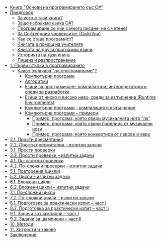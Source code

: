 * [Книга "Основи на програмирането със C#"](README.md)
* [Предговор](Content/Preface/overview.md)
  * [За кого е тази книга?](Content/Preface/for-whom-this-book-is/for-whom-this-book-is.md)
  * [Защо избрахме езика C#?](Content/Preface/why-csharp/why-csharp.md)
  * [Програмиране се учи с много писане, не с четене!](Content/Preface/programming-is-learned-with-writing-not-reading/programming-is-learned-with-writing-not-reading.md)
  * [За Софтуерния университет (СофтУни)](Content/Preface/about-softuni/about-softuni.md)
  * [Как се става програмист?](Content/Preface/how-to-become-a-programmer/how-to-become-a-programmer.md)
  * [Книгата в помощ на учителите](Content/Preface/the-book-to-help-teachers/the-book-to-help-teachers.md)
  * [Книгата на други програмни езици](Content/Preface/the-book-in-other-programming-languages/the-book-in-other-programming-languages.md)
  * [Историята на тази книга](Content/Preface/about-the-book/about-the-book.md)
  * [Лиценз и разпространение](Content/Preface/license/license.md)
* [1. Първи стъпки в програмирането](chapter-01-first-steps-in-programming.md)
  * [Какво означава "да програмираме"?](content/part-1-blockchain-networks-concepts/blockchain-technologies-introduction/overview.md)
    * [Компютърни програми](content/part-1-blockchain-networks-concepts/blockchain-technologies-introduction/blockchain-dev-book-welcome/welcome.md)
    * [Алгоритми](content/part-1-blockchain-networks-concepts/blockchain-technologies-introduction/blockchain-dev-book-welcome/welcome.md)
    * [Езици за програмиране, компилатори, интерпретатори и среди за разработка]()
    * [Езици от ниско и високо ниво, среди за изпълнение (Runtime Environments)]()
    * [Компютърни програми - компилация и изпълнение]()
    * [Компютърни програми – примери]()
      * [Пример: програма, която свири музикалната нота "ла"]()
      * [Пример: програма, която свири поредица от музикални ноти]()
      * [Пример: програма, която конвертира от левове в евро]()
* [2.1. Прости пресмятания](chapter-02-simple-calculations.md)
* [2.2. Прости пресмятания – изпитни задачи](chapter-02-simple-calculations-exam-problems.md#simple-calculations)
* [3.1. Прости проверки](chapter-03-simple-conditions.md)
* [3.2. Прости проверки – изпитни задачи](chapter-03-simple-conditions-exam-problems.md)
* [4.1. По-сложни проверки](chapter-04-complex-conditions.md)
* [4.2. По-сложни проверки – изпитни задачи](chapter-04-complex-conditions-exam-problems.md)
* [5.1. Повторения \(цикли\)](chapter-05-loops.md)
* [5.2. Цикли – изпитни задачи](chapter-05-loops-exam-problems.md)
* [6.1. Вложени цикли](chapter-06-nested-loops.md)
* [6.2. Вложени цикли – изпитни задачи](chapter-06-nested-loops-exam-problems.md)
* [7.1. По-сложни цикли](chapter-07-complex-loops.md)
* [7.2. По-сложни цикли – изпитни задачи](chapter-07-complex-loops-exam-problems.md)
* [8.1. Подготовка за практически изпит – част I](chapter-08-exam-preparation.md)
* [8.2. Подготовка за практически изпит – част II](chapter-08-exam-preparation-part-2.md)
* [9.1. Задачи за шампиони – част I](chapter-09-problems-for-champions.md)
* [9.2. Задачи за шампиони – част II](chapter-09-problems-for-champions-part-2.md)
* [10. Методи](chapter-10-methods.md)
* [11. Хитрости и хакове](chapter-11-tricks-and-hacks.md)
* [Заключение](chapter-12-conclusion.md)

